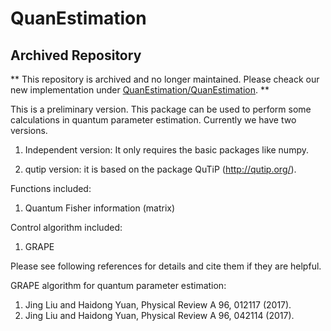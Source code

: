 # QuanEstimation

## Archived Repository
** This repository is archived and no longer maintained. Please cheack our new implementation under [QuanEstimation/QuanEstimation](https://github.com/QuanEstimation/QuanEstimation). **

This is a preliminary version. This package can be used to perform some calculations in quantum parameter estimation. 
Currently we have two versions.  

1) Independent version: It only requires the basic packages like numpy. 

2) qutip version: it is based on the package QuTiP (http://qutip.org/). 

Functions included:
1) Quantum Fisher information (matrix)

Control algorithm included:
1) GRAPE

Please see following references for details and cite them if they are helpful. 

GRAPE algorithm for quantum parameter estimation:
1. Jing Liu and Haidong Yuan, Physical Review A 96, 012117 (2017).
2. Jing Liu and Haidong Yuan, Physical Review A 96, 042114 (2017). 
